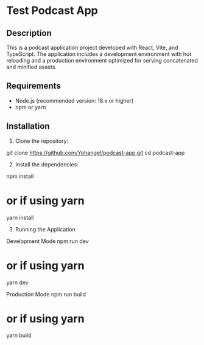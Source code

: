 # Test Podcast App

## Description

This is a podcast application project developed with React, Vite, and TypeScript. The application includes a development environment with hot reloading and a production environment optimized for serving concatenated and minified assets.

## Requirements

- Node.js (recommended version: 18.x or higher)
- npm or yarn

## Installation

1. Clone the repository:

git clone https://github.com/Yohangel/podcast-app.git
cd podcast-app

2. Install the dependencies:

npm install
# or if using yarn
yarn install

3. Running the Application

Development Mode
npm run dev
# or if using yarn
yarn dev

Production Mode
npm run build
# or if using yarn
yarn build